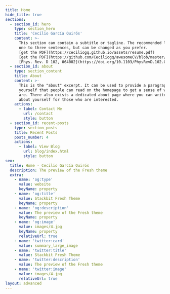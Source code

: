 ```yaml
---
title: Home
hide_title: true
sections:
  - section_id: hero
    type: section_hero
    title: 'Cecilio García Quirós'
    content: >-
      This section can contain a subtitle or tagline. The recommended length is
      one to three sentences, but can be changed as you prefer.
      [get the PDF](https://ceciliogq.github.io/assets/resume.pdf)
      [get the PDF](https://github.com/Ceciliogq/awesomeCV/blob/master/resume.pdf)
      [Phys. Rev. D 102, 064002](https://doi.org/10.1103/PhysRevD.102.064002){:target="_blank"}{:rel="noopener noreferrer"}
  - section_id: about
    type: section_content
    title: About
    content: >-
      This is the "about" excerpt. It can be used to provide a paragraph about
      yourself that people can read on the homepage to get a sense of who you
      are. There also exists a dedicated about page where you can write more
      about yourself for those who are interested.
    actions:
      - label: Contact Me
        url: /contact
        style: button
  - section_id: recent-posts
    type: section_posts
    title: Recent Posts
    posts_number: 4
    actions:
      - label: View Blog
        url: blog/index.html
        style: button
seo:
  title: Home - Cecilio García Quirós
  description: The preview of the Fresh theme
  extra:
    - name: 'og:type'
      value: website
      keyName: property
    - name: 'og:title'
      value: Stackbit Fresh Theme
      keyName: property
    - name: 'og:description'
      value: The preview of the Fresh theme
      keyName: property
    - name: 'og:image'
      value: images/4.jpg
      keyName: property
      relativeUrl: true
    - name: 'twitter:card'
      value: summary_large_image
    - name: 'twitter:title'
      value: Stackbit Fresh Theme
    - name: 'twitter:description'
      value: The preview of the Fresh theme
    - name: 'twitter:image'
      value: images/4.jpg
      relativeUrl: true
layout: advanced
---
```

